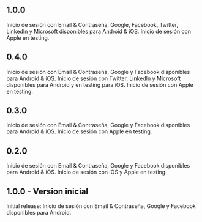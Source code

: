 ## 1.0.0
Inicio de sesión con Email & Contraseña, Google, Facebook, Twitter, LinkedIn y Microsoft disponibles para Android & iOS. Inicio de sesión con Apple en testing.

## 0.4.0
Inicio de sesión con Email & Contraseña, Google y Facebook disponibles para Android & iOS. Inicio de sesión con Twitter, LinkedIn y Microsoft disponibles para Android y en testing para iOS. Inicio de sesión con Apple en testing.

## 0.3.0
Inicio de sesión con Email & Contraseña, Google y Facebook disponibles para Android & iOS. Inicio de sesión con Apple en testing.

## 0.2.0
Inicio de sesión con Email & Contraseña, Google y Facebook disponibles para Android & iOS. Inicio de sesión con iOS y Apple en testing.

## 1.0.0 - Version inicial
Initial release: Inicio de sesión con Email & Contraseña, Google y Facebook disponibles para Android.